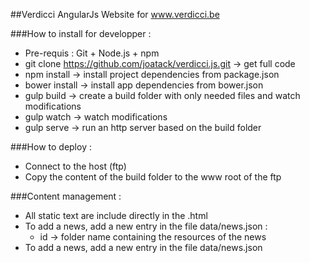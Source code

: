 ##Verdicci
AngularJs Website for www.verdicci.be

###How to install for developper :
- Pre-requis : Git + Node.js + npm
- git clone https://github.com/joatack/verdicci.js.git -> get full code
- npm install -> install project dependencies from package.json
- bower install -> install app dependencies from bower.json
- gulp build -> create a build folder with only needed files and watch modifications
- gulp watch -> watch modifications
- gulp serve -> run an http server based on the build folder

###How to deploy :
- Connect to the host (ftp)
- Copy the content of the build folder to the www root of the ftp

###Content management :
- All static text are include directly in the .html
- To add a news, add a new entry in the file data/news.json :
  - id -> folder name containing the resources of the news  
- To add a news, add a new entry in the file data/news.json


